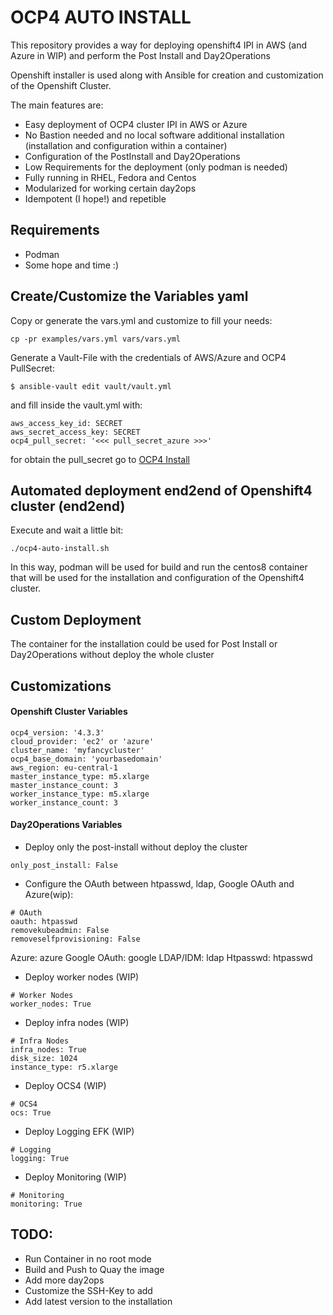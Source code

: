 # OCP4 AUTO INSTALL

This repository provides a way for deploying openshift4 IPI in AWS (and Azure in WIP)
and perform the Post Install and Day2Operations

Openshift installer is used along with Ansible for creation and customization of the Openshift Cluster.

The main features are:

* Easy deployment of OCP4 cluster IPI in AWS or Azure
* No Bastion needed and no local software additional installation (installation and configuration within a container)
* Configuration of the PostInstall and Day2Operations
* Low Requirements for the deployment (only podman is needed)
* Fully running in RHEL, Fedora and Centos
* Modularized for working certain day2ops
* Idempotent (I hope!) and repetible

## Requirements

* Podman
* Some hope and time :)

## Create/Customize the Variables yaml

Copy or generate the vars.yml and customize to fill your needs:

```
cp -pr examples/vars.yml vars/vars.yml
```

Generate a Vault-File with the credentials of AWS/Azure and OCP4 PullSecret:

```
$ ansible-vault edit vault/vault.yml
```

and fill inside the vault.yml with:

```
aws_access_key_id: SECRET
aws_secret_access_key: SECRET
ocp4_pull_secret: '<<< pull_secret_azure >>>'
```

for obtain the pull_secret go to [OCP4 Install](https://cloud.redhat.com/openshift/install)

## Automated deployment end2end of Openshift4 cluster (end2end)

Execute and wait a little bit:

```
./ocp4-auto-install.sh
```

In this way, podman will be used for build and run the centos8 container that will be used for the installation and configuration of the Openshift4 cluster.

## Custom Deployment

The container for the installation could be used for Post Install or Day2Operations without deploy the whole cluster

## Customizations

#### Openshift Cluster Variables

```
ocp4_version: '4.3.3'
cloud_provider: 'ec2' or 'azure'
cluster_name: 'myfancycluster'
ocp4_base_domain: 'yourbasedomain'
aws_region: eu-central-1
master_instance_type: m5.xlarge
master_instance_count: 3
worker_instance_type: m5.xlarge
worker_instance_count: 3
```

#### Day2Operations Variables

* Deploy only the post-install without deploy the cluster

```
only_post_install: False
```

* Configure the OAuth between htpasswd, ldap, Google OAuth and Azure(wip):

```
# OAuth
oauth: htpasswd
removekubeadmin: False
removeselfprovisioning: False
```

Azure: azure
Google OAuth: google
LDAP/IDM: ldap
Htpasswd: htpasswd

* Deploy worker nodes (WIP)

```
# Worker Nodes
worker_nodes: True
```

* Deploy infra nodes (WIP)

```
# Infra Nodes
infra_nodes: True
disk_size: 1024
instance_type: r5.xlarge
```

* Deploy OCS4 (WIP)

```
# OCS4
ocs: True
```

* Deploy Logging EFK (WIP)

```
# Logging
logging: True
```

* Deploy Monitoring (WIP)

```
# Monitoring
monitoring: True
```

## TODO:

* Run Container in no root mode
* Build and Push to Quay the image
* Add more day2ops
* Customize the SSH-Key to add
* Add latest version to the installation

